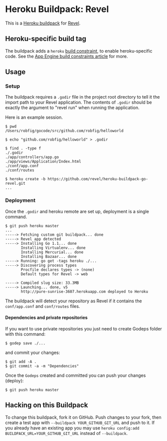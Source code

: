 # Heroku Buildpack: Revel

This is a [Heroku buildpack](http://devcenter.heroku.com/articles/buildpacks)
for [Revel](http://robfig.github.io/revel/).

## Heroku-specific build tag

The buildpack adds a `heroku` [build constraint][build-constraint],
to enable heroku-specific code. See the [App Engine build constraints article][app-engine-build-constraints]
for more.

## Usage

### Setup

The buildpack requires a `.godir` file in the project root directory to tell it
the import path to your Revel application.  The contents of `.godir` should be
exactly the argument to "revel run" when running the application.

Here is an example session.

```
$ pwd
/Users/robfig/gocode/src/github.com/robfig/helloworld

$ echo "github.com/robfig/helloworld" > .godir

$ find . -type f
./.godir
./app/controllers/app.go
./app/views/Application/Index.html
./conf/app.conf
./conf/routes

$ heroku create -b https://github.com/revel/heroku-buildpack-go-revel.git
...
```

### Deployment

Once the `.godir` and heroku remote are set up, deployment is a single command.

```
$ git push heroku master
...
-----> Fetching custom git buildpack... done
-----> Revel app detected
-----> Installing Go 1.1... done
       Installing Virtualenv... done
       Installing Mercurial... done
       Installing Bazaar... done
-----> Running: go get -tags heroku ./...
-----> Discovering process types
       Procfile declares types -> (none)
       Default types for Revel -> web

-----> Compiled slug size: 33.3MB
-----> Launching... done, v5
       http://pure-sunrise-3607.herokuapp.com deployed to Heroku
```

The buildpack will detect your repository as Revel if it
contains the `conf/app.conf` and `conf/routes` files.

#### Dependencies and private repositories
If you want to use private repositories you just need to create Godeps folder with this command:
```
$ godep save ./...
```
and commit your changes:
```
$ git add -A . 
$ git commit -a -m "Dependencies"
```
Once the `Godeps` created and committed you can push your changes (deploy):
```
$ git push heroku master
```
## Hacking on this Buildpack

To change this buildpack, fork it on GitHub. Push
changes to your fork, then create a test app with
`--buildpack YOUR_GITHUB_GIT_URL` and push to it. If you
already have an existing app you may use `heroku config:add
BUILDPACK_URL=YOUR_GITHUB_GIT_URL` instead of `--buildpack`.

[go]: http://golang.org/
[buildpack]: http://devcenter.heroku.com/articles/buildpacks
[quickstart]: http://mmcgrana.github.com/2012/09/getting-started-with-go-on-heroku.html
[build-constraint]: http://golang.org/pkg/go/build/
[app-engine-build-constraints]: http://blog.golang.org/2013/01/the-app-engine-sdk-and-workspaces-gopath.html

